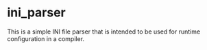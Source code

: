 # ini_parser
This is a simple INI file parser that is intended to be used for runtime configuration in a compiler.
